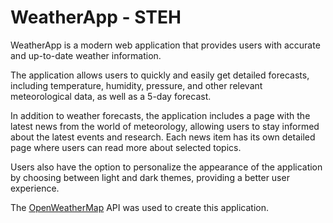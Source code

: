 # WeatherApp - STEH

WeatherApp is a modern web application that provides users with accurate and up-to-date weather information.

The application allows users to quickly and easily get detailed forecasts, including temperature, humidity, pressure, and other relevant meteorological data, as well as a 5-day forecast.

In addition to weather forecasts, the application includes a page with the latest news from the world of meteorology, allowing users to stay informed about the latest events and research. Each news item has its own detailed page where users can read more about selected topics.

Users also have the option to personalize the appearance of the application by choosing between light and dark themes, providing a better user experience.

The [OpenWeatherMap](https://openweathermap.org) API was used to create this application.
